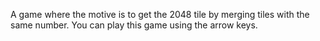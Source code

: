 A game where the motive is to get the 2048 tile by merging tiles with the same number.
You can play this game using the arrow keys.
